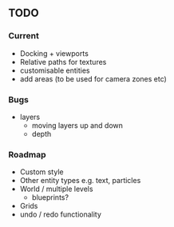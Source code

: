 
## TODO

### Current
- Docking + viewports
- Relative paths for textures
- customisable entities
- add areas (to be used for camera zones etc)

### Bugs
- layers
  - moving layers up and down
  - depth

### Roadmap
- Custom style
- Other entity types e.g. text, particles
- World / multiple levels
  - blueprints?
- Grids
- undo / redo functionality
